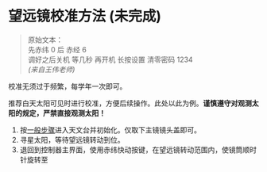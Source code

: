 # 望远镜校准方法 (未完成)

> 原始文本：  
> 先赤纬 0 后 赤经 6  
> 调好之后关机 等几秒 再开机 长按设置 清零密码 1234  
> *(来自王伟老师)*

校准无须过于频繁，每学年一次即可。

推荐白天太阳可见时进行校准，方便后续操作。此处以此为例。**谨慎遵守对观测太阳的规定，严禁直接观测太阳！**

1. 按[一般步骤](major_telescope.md)进入天文台并初始化。仅取下主镜镜头盖即可。
2. 寻星太阳，等待望远镜转动到位。
3. 退回到控制器主界面，使用赤纬快动按键，在望远镜转动范围内，使镜筒顺时针旋转至


